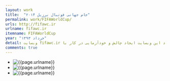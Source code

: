 ```yaml
---
layout: work
title:  "جام جهانی فوتبال برزیل ۲۰۱۴"
permalink: work/FIFAWorldCup/
urls: http://fifawc.ir
urlname: fifawc.ir
itemname: FIFAWorldCup
year: "خرداد ۱۳۹۳" 
detail: وبسایت fifawc.ir خرداد ماه سال ۱۳۹۳ در چند روز مانده به آغاز مسابقات جام‌جهانی فوتبال ایجاد گردید، هدف از ایجاد این وبسایت ایجاد چالش و خودآزمایی در کار با Jekyll بوده است.
comments: true
---
```



<nav class="workassets">
  <ul>
    <li><img src="{{site.url}}/assets/img/works/fifawc/1.jpg" alt="{{page.urlname}}" /></li>
    <li><img src="{{site.url}}/assets/img/works/fifawc/2.jpg" alt="{{page.urlname}}" /></li>
    <li><img src="{{site.url}}/assets/img/works/fifawc/3.png" alt="{{page.urlname}}" /></li>
  </ul>
</nav>
